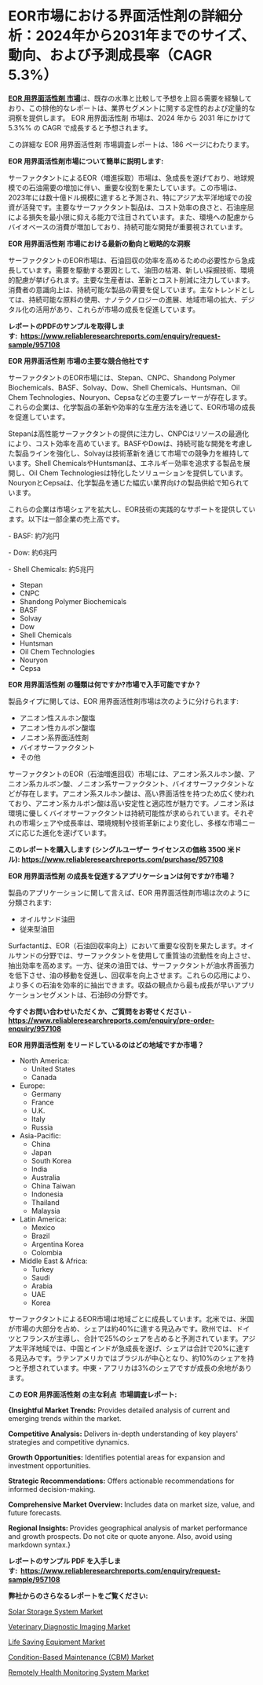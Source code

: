<p><h1>EOR市場における界面活性剤の詳細分析：2024年から2031年までのサイズ、動向、および予測成長率（CAGR 5.3%）</h1></p><p data-sourcepos="1:1-1:157"><strong><a href="https://www.reliableresearchreports.com/surfactant-for-eor-r957108?utm_campaign=110&utm_medium=36&utm_source=Github&utm_content=ia&utm_term=28112024&utm_id=surfactant-for-eor">EOR 用界面活性剤 市場</a></strong>は、既存の水準と比較して予想を上回る需要を経験しており、この排他的なレポートは、業界セグメントに関する定性的および定量的な洞察を提供します。 EOR 用界面活性剤 市場は、2024 年から 2031 年にかけて 5.3%% の CAGR で成長すると予想されます。</p>
<p data-sourcepos="3:1-3:50">この詳細な EOR 用界面活性剤 市場調査レポートは、186 ページにわたります。</p>
<p><strong>EOR 用界面活性剤市場について簡単に説明します:</strong></p>
<p><p>サーファクタントによるEOR（増進採取）市場は、急成長を遂げており、地球規模での石油需要の増加に伴い、重要な役割を果たしています。この市場は、2023年には数十億ドル規模に達すると予測され、特にアジア太平洋地域での投資が活発です。主要なサーファクタント製品は、コスト効率の良さと、石油座屈による損失を最小限に抑える能力で注目されています。また、環境への配慮からバイオベースの消費が増加しており、持続可能な開発が重要視されています。</p></p>
<p><strong>EOR 用界面活性剤 市場における最新の動向と戦略的な洞察</strong></p>
<p><p>サーファクタントのEOR市場は、石油回収の効率を高めるための必要性から急成長しています。需要を駆動する要因として、油田の枯渇、新しい採掘技術、環境的配慮が挙げられます。主要な生産者は、革新とコスト削減に注力しています。消費者の意識向上は、持続可能な製品の需要を促しています。主なトレンドとしては、持続可能な原料の使用、ナノテクノロジーの進展、地域市場の拡大、デジタル化の活用があり、これらが市場の成長を促進しています。</p></p>
<p><strong>レポートのPDFのサンプルを取得します</strong><strong>:&nbsp;&nbsp;<a href="https://www.reliableresearchreports.com/enquiry/request-sample/957108?utm_campaign=110&utm_medium=36&utm_source=Github&utm_content=ia&utm_term=28112024&utm_id=surfactant-for-eor">https://www.reliableresearchreports.com/enquiry/request-sample/957108</a></strong></p>
<p><strong>EOR 用界面活性剤 市場の主要な競合他社です</strong></p>
<p><p>サーファクタントのEOR市場には、Stepan、CNPC、Shandong Polymer Biochemicals、BASF、Solvay、Dow、Shell Chemicals、Huntsman、Oil Chem Technologies、Nouryon、Cepsaなどの主要プレーヤーが存在します。これらの企業は、化学製品の革新や効率的な生産方法を通じて、EOR市場の成長を促進しています。</p><p>Stepanは高性能サーファクタントの提供に注力し、CNPCはリソースの最適化により、コスト効率を高めています。BASFやDowは、持続可能な開発を考慮した製品ラインを強化し、Solvayは技術革新を通じて市場での競争力を維持しています。Shell ChemicalsやHuntsmanは、エネルギー効率を追求する製品を展開し、Oil Chem Technologiesは特化したソリューションを提供しています。NouryonとCepsaは、化学製品を通じた幅広い業界向けの製品供給で知られています。</p><p>これらの企業は市場シェアを拡大し、EOR技術の実践的なサポートを提供しています。以下は一部企業の売上高です。</p><p>- BASF: 約7兆円</p><p>- Dow: 約6兆円</p><p>- Shell Chemicals: 約5兆円</p></p>
<p><ul><li>Stepan</li><li>CNPC</li><li>Shandong Polymer Biochemicals</li><li>BASF</li><li>Solvay</li><li>Dow</li><li>Shell Chemicals</li><li>Huntsman</li><li>Oil Chem Technologies</li><li>Nouryon</li><li>Cepsa</li></ul></p>
<p><strong>EOR 用界面活性剤 の種類は何ですか?市場で入手可能ですか？</strong></p>
<p>製品タイプに関しては、EOR 用界面活性剤市場は次のように分けられます:</p>
<p><ul><li>アニオン性スルホン酸塩</li><li>アニオン性カルボン酸塩</li><li>ノニオン系界面活性剤</li><li>バイオサーファクタント</li><li>その他</li></ul></p>
<p><p>サーファクタントのEOR（石油増進回収）市場には、アニオン系スルホン酸、アニオン系カルボン酸、ノニオン系サーファクタント、バイオサーファクタントなどが存在します。アニオン系スルホン酸は、高い界面活性を持つため広く使われており、アニオン系カルボン酸は高い安定性と適応性が魅力です。ノニオン系は環境に優しくバイオサーファクタントは持続可能性が求められています。それぞれの市場シェアや成長率は、環境規制や技術革新により変化し、多様な市場ニーズに応じた進化を遂げています。</p></p>
<p><strong>このレポートを購入します (シングルユーザー ライセンスの価格 3500 米ドル):&nbsp;<a href="https://www.reliableresearchreports.com/purchase/957108?utm_campaign=110&utm_medium=36&utm_source=Github&utm_content=ia&utm_term=28112024&utm_id=surfactant-for-eor">https://www.reliableresearchreports.com/purchase/957108</a></strong></p>
<p><strong>EOR 用界面活性剤 の成長を促進するアプリケーションは何ですか?市場？</strong></p>
<p>製品のアプリケーションに関して言えば、EOR 用界面活性剤市場は次のように分類されます:</p>
<p><ul><li>オイルサンド油田</li><li>従来型油田</li></ul></p>
<p><p>Surfactantは、EOR（石油回収率向上）において重要な役割を果たします。オイルサンドの分野では、サーファクタントを使用して重質油の流動性を向上させ、抽出効率を高めます。一方、従来の油田では、サーファクタントが油水界面張力を低下させ、油の移動を促進し、回収率を向上させます。これらの応用により、より多くの石油を効率的に抽出できます。収益の観点から最も成長が早いアプリケーションセグメントは、石油砂の分野です。</p></p>
<p><strong>今すぐお問い合わせいただくか、ご質問をお寄せください</strong><strong>&nbsp;</strong>-<strong><a href="https://www.reliableresearchreports.com/enquiry/pre-order-enquiry/957108?utm_campaign=110&utm_medium=36&utm_source=Github&utm_content=ia&utm_term=28112024&utm_id=surfactant-for-eor">https://www.reliableresearchreports.com/enquiry/pre-order-enquiry/957108</a></strong></p>
<p><strong>EOR 用界面活性剤 をリードしているのはどの地域ですか市場？</strong></p>
<p><ul>
    <li>
        North America:
        <ul>
            <li>United States</li>
            <li>Canada</li>
        </ul>
    </li>
    <li>
        Europe:
        <ul>
            <li>Germany</li>
            <li>France</li>
            <li>U.K.</li>
            <li>Italy</li>
            <li>Russia</li>
        </ul>
    </li>
    <li>
        Asia-Pacific:
        <ul>
            <li>China</li>
            <li>Japan</li>
            <li>South Korea</li>
            <li>India</li>
            <li>Australia</li>
            <li>China Taiwan</li>
            <li>Indonesia</li>
            <li>Thailand</li>
            <li>Malaysia</li>
        </ul>
    </li>
    <li>
        Latin America:
        <ul>
            <li>Mexico</li>
            <li>Brazil</li>
            <li>Argentina Korea</li>
            <li>Colombia</li>
        </ul>
    </li>
    <li>
        Middle East & Africa:
        <ul>
            <li>Turkey</li>
            <li>Saudi</li>
            <li>Arabia</li>
            <li>UAE</li>
            <li>Korea</li>
        </ul>
    </li>
    </ul></p>
<p><p>サーファクタントによるEOR市場は地域ごとに成長しています。北米では、米国が市場の大部分を占め、シェアは約40%に達する見込みです。欧州では、ドイツとフランスが主導し、合計で25%のシェアを占めると予測されています。アジア太平洋地域では、中国とインドが急成長を遂げ、シェアは合計で20%に達する見込みです。ラテンアメリカではブラジルが中心となり、約10%のシェアを持つと予想されています。中東・アフリカは3%のシェアですが成長の余地があります。</p></p>
<p><strong>この EOR 用界面活性剤 の主な利点&nbsp; 市場調査レポート:</strong></p>
<p><strong>{Insightful Market Trends:</strong> Provides detailed analysis of current and emerging trends within the market.</p>
<p><strong>Competitive Analysis:</strong> Delivers in-depth understanding of key players' strategies and competitive dynamics.</p>
<p><strong>Growth Opportunities:</strong> Identifies potential areas for expansion and investment opportunities.</p>
<p><strong>Strategic Recommendations:</strong> Offers actionable recommendations for informed decision-making.</p>
<p><strong>Comprehensive Market Overview: </strong>Includes data on market size, value, and future forecasts.</p>
<p><strong>Regional Insights: </strong>Provides geographical analysis of market performance and growth prospects. Do not cite or quote anyone. Also, avoid using markdown syntax.}</p>
<p><strong>レポートのサンプル PDF を入手します:&nbsp;</strong><strong>&nbsp;<a href="https://www.reliableresearchreports.com/enquiry/request-sample/957108?utm_campaign=110&utm_medium=36&utm_source=Github&utm_content=ia&utm_term=28112024&utm_id=surfactant-for-eor">https://www.reliableresearchreports.com/enquiry/request-sample/957108</a></strong></p>
<p></p>
<p><strong>弊社からのさらなるレポートをご覧ください:</strong></p>
<p><p><a href="https://www.linkedin.com/pulse/forecasting-future-solar-storage-system-market-size-projected-a0hxe?utm_campaign=110&utm_medium=36&utm_source=Github&utm_content=ia&utm_term=28112024&utm_id=surfactant-for-eor">Solar Storage System Market</a></p><p><a href="https://github.com/prosalinda88/Market-Research-Report-List-6/blob/main/veterinary-diagnostic-imaging-market.md?utm_campaign=110&utm_medium=36&utm_source=Github&utm_content=ia&utm_term=28112024&utm_id=surfactant-for-eor">Veterinary Diagnostic Imaging Market</a></p><p><a href="https://www.linkedin.com/pulse/cumulative-effect-latest-trendss-disrupted-life-saving-w16de?utm_campaign=110&utm_medium=36&utm_source=Github&utm_content=ia&utm_term=28112024&utm_id=surfactant-for-eor">Life Saving Equipment Market</a></p><p><a href="https://issuu.com/reportprime-2/docs/condition-based-maintenance-cbm-mar_c5e152815702cf?utm_campaign=110&utm_medium=36&utm_source=Github&utm_content=ia&utm_term=28112024&utm_id=surfactant-for-eor">Condition-Based Maintenance (CBM) Market</a></p><p><a href="https://issuu.com/reportprime-2/docs/remotely-health-monitoring-system-m_eae3bb23f6689e?utm_campaign=110&utm_medium=36&utm_source=Github&utm_content=ia&utm_term=28112024&utm_id=surfactant-for-eor">Remotely Health Monitoring System Market</a></p></p>
